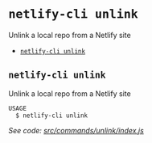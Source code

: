 `netlify-cli unlink`
====================

Unlink a local repo from a Netlify site

* [`netlify-cli unlink`](#netlify-cli-unlink)

## `netlify-cli unlink`

Unlink a local repo from a Netlify site

```
USAGE
  $ netlify-cli unlink
```

_See code: [src/commands/unlink/index.js](https://github.com/netlify/cli/blob/v2.0.0-alpha.2/src/commands/unlink/index.js)_
